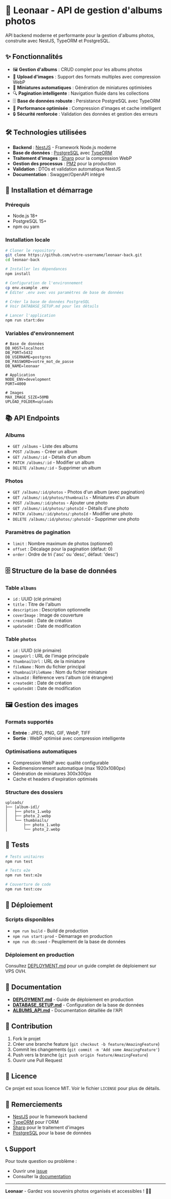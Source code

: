 # 📸 Leonaar - API de gestion d'albums photos

API backend moderne et performante pour la gestion d'albums photos, construite avec NestJS, TypeORM et PostgreSQL.

## ✨ Fonctionnalités

- 🖼️ **Gestion d'albums** : CRUD complet pour les albums photos
- 📸 **Upload d'images** : Support des formats multiples avec compression WebP
- 🎯 **Miniatures automatiques** : Génération de miniatures optimisées
- 🔍 **Pagination intelligente** : Navigation fluide dans les collections
- 🗄️ **Base de données robuste** : Persistance PostgreSQL avec TypeORM
- 🚀 **Performance optimisée** : Compression d'images et cache intelligent
- 🔒 **Sécurité renforcée** : Validation des données et gestion des erreurs

## 🛠️ Technologies utilisées

- **Backend** : [NestJS](https://nestjs.com/) - Framework Node.js moderne
- **Base de données** : [PostgreSQL](https://www.postgresql.org/) avec [TypeORM](https://typeorm.io/)
- **Traitement d'images** : [Sharp](https://sharp.pixelplumbing.com/) pour la compression WebP
- **Gestion des processus** : [PM2](https://pm2.keymetrics.io/) pour la production
- **Validation** : DTOs et validation automatique NestJS
- **Documentation** : Swagger/OpenAPI intégré

## 🚀 Installation et démarrage

### Prérequis
- Node.js 18+ 
- PostgreSQL 15+
- npm ou yarn

### Installation locale

```bash
# Cloner le repository
git clone https://github.com/votre-username/leonaar-back.git
cd leonaar-back

# Installer les dépendances
npm install

# Configuration de l'environnement
cp env.example .env
# Éditer .env avec vos paramètres de base de données

# Créer la base de données PostgreSQL
# Voir DATABASE_SETUP.md pour les détails

# Lancer l'application
npm run start:dev
```

### Variables d'environnement

```env
# Base de données
DB_HOST=localhost
DB_PORT=5432
DB_USERNAME=postgres
DB_PASSWORD=votre_mot_de_passe
DB_NAME=leonaar

# Application
NODE_ENV=development
PORT=4000

# Images
MAX_IMAGE_SIZE=50MB
UPLOAD_FOLDER=uploads
```

## 📚 API Endpoints

### Albums
- `GET /albums` - Liste des albums
- `POST /albums` - Créer un album
- `GET /albums/:id` - Détails d'un album
- `PATCH /albums/:id` - Modifier un album
- `DELETE /albums/:id` - Supprimer un album

### Photos
- `GET /albums/:id/photos` - Photos d'un album (avec pagination)
- `GET /albums/:id/photos/thumbnails` - Miniatures d'un album
- `POST /albums/:id/photos` - Ajouter une photo
- `GET /albums/:id/photos/:photoId` - Détails d'une photo
- `PATCH /albums/:id/photos/:photoId` - Modifier une photo
- `DELETE /albums/:id/photos/:photoId` - Supprimer une photo

### Paramètres de pagination
- `limit` : Nombre maximum de photos (optionnel)
- `offset` : Décalage pour la pagination (défaut: 0)
- `order` : Ordre de tri ('asc' ou 'desc', défaut: 'desc')

## 🗄️ Structure de la base de données

### Table `albums`
- `id` : UUID (clé primaire)
- `title` : Titre de l'album
- `description` : Description optionnelle
- `coverImage` : Image de couverture
- `createdAt` : Date de création
- `updatedAt` : Date de modification

### Table `photos`
- `id` : UUID (clé primaire)
- `imageUrl` : URL de l'image principale
- `thumbnailUrl` : URL de la miniature
- `fileName` : Nom du fichier principal
- `thumbnailFileName` : Nom du fichier miniature
- `albumId` : Référence vers l'album (clé étrangère)
- `createdAt` : Date de création
- `updatedAt` : Date de modification

## 🖼️ Gestion des images

### Formats supportés
- **Entrée** : JPEG, PNG, GIF, WebP, TIFF
- **Sortie** : WebP optimisé avec compression intelligente

### Optimisations automatiques
- Compression WebP avec qualité configurable
- Redimensionnement automatique (max 1920x1080px)
- Génération de miniatures 300x300px
- Cache et headers d'expiration optimisés

### Structure des dossiers
```
uploads/
├── [album-id]/
│   ├── photo_1.webp
│   ├── photo_2.webp
│   └── thumbnails/
│       ├── photo_1.webp
│       └── photo_2.webp
```

## 🧪 Tests

```bash
# Tests unitaires
npm run test

# Tests e2e
npm run test:e2e

# Couverture de code
npm run test:cov
```

## 🚀 Déploiement

### Scripts disponibles
- `npm run build` - Build de production
- `npm run start:prod` - Démarrage en production
- `npm run db:seed` - Peuplement de la base de données

### Déploiement en production
Consultez [DEPLOYMENT.md](./DEPLOYMENT.md) pour un guide complet de déploiement sur VPS OVH.

## 📖 Documentation

- [**DEPLOYMENT.md**](./DEPLOYMENT.md) - Guide de déploiement en production
- [**DATABASE_SETUP.md**](./DATABASE_SETUP.md) - Configuration de la base de données
- [**ALBUMS_API.md**](./ALBUMS_API.md) - Documentation détaillée de l'API

## 🤝 Contribution

1. Fork le projet
2. Créer une branche feature (`git checkout -b feature/AmazingFeature`)
3. Commit les changements (`git commit -m 'Add some AmazingFeature'`)
4. Push vers la branche (`git push origin feature/AmazingFeature`)
5. Ouvrir une Pull Request

## 📝 Licence

Ce projet est sous licence MIT. Voir le fichier `LICENSE` pour plus de détails.

## 🙏 Remerciements

- [NestJS](https://nestjs.com/) pour le framework backend
- [TypeORM](https://typeorm.io/) pour l'ORM
- [Sharp](https://sharp.pixelplumbing.com/) pour le traitement d'images
- [PostgreSQL](https://www.postgresql.org/) pour la base de données

## 📞 Support

Pour toute question ou problème :
- Ouvrir une [issue](https://github.com/votre-username/leonaar-back/issues)
- Consulter la [documentation](./DEPLOYMENT.md)

---

**Leonaar** - Gardez vos souvenirs photos organisés et accessibles ! 📸✨
